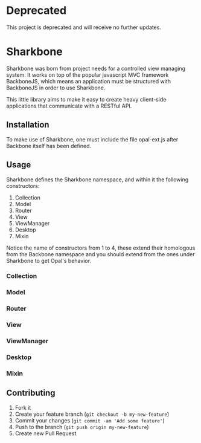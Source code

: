 # Deprecated

This project is deprecated and will receive no further updates.

# Sharkbone

Sharkbone was born from project needs for a controlled view managing system. It works on top of the popular javascript MVC framework BackboneJS, which means an application must be structured with BackboneJS in order to use Sharkbone.

This little library aims to make it easy to create heavy client-side applications that communicate with a RESTful API.

## Installation

To make use of Sharkbone, one must include the file opal-ext.js after Backbone itself has been defined.

## Usage

Sharkbone defines the Sharkbone namespace, and within it the following constructors:

1. Collection
2. Model
3. Router
4. View
5. ViewManager
6. Desktop
7. Mixin

Notice the name of constructors from 1 to 4, these extend their homologous from the Backbone namespace and you should extend from the ones under Sharkbone to get Opal's behavior.

### Collection

### Model

### Router

### View

### ViewManager

### Desktop

### Mixin

## Contributing

1. Fork it
2. Create your feature branch (`git checkout -b my-new-feature`)
3. Commit your changes (`git commit -am 'Add some feature'`)
4. Push to the branch (`git push origin my-new-feature`)
5. Create new Pull Request
